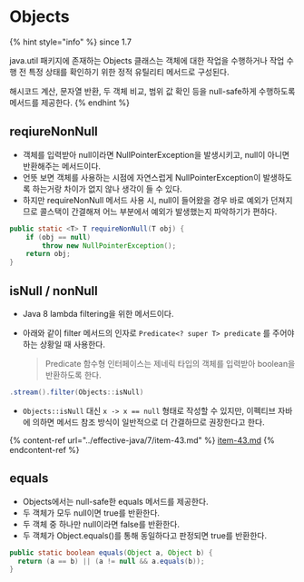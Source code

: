 # Objects

{% hint style="info" %}
since 1.7

java.util 패키지에 존재하는 Objects 클래스는 객체에 대한 작업을 수행하거나 작업 수행 전 특정 상태를 확인하기 위한 정적 유틸리티 메서드로 구성된다.

해시코드 계산, 문자열 반환, 두 객체 비교, 범위 값 확인 등을 null-safe하게 수행하도록 메서드를 제공한다.
{% endhint %}

## reqiureNonNull

* 객체를 입력받아 null이라면 NullPointerException을 발생시키고, null이 아니면 반환해주는 메서드이다.
* 언뜻 보면 객체를 사용하는 시점에 자연스럽게 NullPointerException이 발생하도록 하는거랑 차이가 없지 않나 생각이 들 수 있다.
* 하지만 requireNonNull 메서드 사용 시, null이 들어왔을 경우 바로 예외가 던져지므로 콜스택이 간결해져 어느 부분에서 예외가 발생했는지 파악하기가 편하다.

```java
public static <T> T requireNonNull(T obj) {
    if (obj == null)
        throw new NullPointerException();
    return obj;
}
```

## isNull / nonNull

* Java 8 lambda filtering을 위한 메서드이다.&#x20;
*   아래와 같이 filter 메서드의 인자로 `Predicate<? super T> predicate` 를 주어야하는 상황일 때 사용한다.

    > Predicate 함수형 인터페이스는 제네릭 타입의 객체를 입력받아 boolean을 반환하도록 한다.

```java
.stream().filter(Objects::isNull)
```

* `Objects::isNull` 대신 `x -> x == null` 형태로 작성할 수 있지만, 이펙티브 자바에 의하면 메서드 참조 방식이 일반적으로 더 간결하므로 권장한다고 한다.

{% content-ref url="../effective-java/7/item-43.md" %}
[item-43.md](../effective-java/7/item-43.md)
{% endcontent-ref %}

## equals

* Objects에서는 null-safe한 equals 메서드를 제공한다.
* 두 객체가 모두 null이면 true를 반환한다.
* 두 객체 중 하나만 null이라면 false를 반환한다.
* 두 객체가 Object.equals()를 통해 동일하다고 판정되면 true를 반환한다.

```java
public static boolean equals(Object a, Object b) {
  return (a == b) || (a != null && a.equals(b));
}
```
